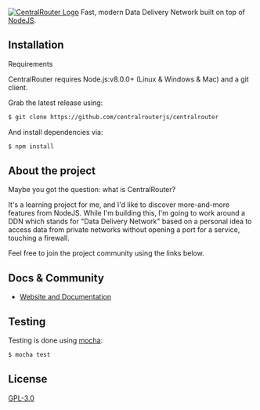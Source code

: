 [![CentralRouter Logo](https://image.ibb.co/mSKP3z/centralrouter_branding_logo.png)](https://centralrouter.github.io/)
Fast, modern Data Delivery Network built on top of [NodeJS](http://nodejs.org).

## Installation
Requirements

CentralRouter requires Node.js:v8.0.0+ (Linux & Windows & Mac) and a git client.

Grab the latest release using:

```bash
$ git clone https://github.com/centralrouterjs/centralrouter
```

And install dependencies via:
```bash
$ npm install
```

## About the project

Maybe you got the question: what is CentralRouter?

It's a learning project for me, and I'd like to discover more-and-more features from NodeJS.
While I'm building this, I'm going to work around a DDN which stands for "Data Delivery Network" 
based on a personal idea to access data from private networks without opening a port for a service, 
touching a firewall.  

Feel free to join the project community using the links below.

## Docs & Community

* [Website and Documentation](https://centralrouter.github.io/)

## Testing

Testing is done using [mocha](https://mochajs.org/):

```bash
$ mocha test
```

## License

[GPL-3.0](LICENSE)
